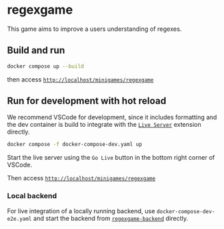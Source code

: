 # regexgame

This game aims to improve a users understanding of regexes.

## Build and run
```bash
docker compose up --build
```
then access
[`http://localhost/minigames/regexgame`](http://localhost/minigames/regexgame/)

## Run for development with hot reload
We recommend VSCode for development,
since it includes formatting
and the dev container is build to integrate
with the
[`Live Server`](https://marketplace.visualstudio.com/items?itemName=ritwickdey.LiveServer)
extension directly.

```bash
docker compose -f docker-compose-dev.yaml up
```

Start the live server using the `Go Live` button in the bottom right corner of VSCode.

Then access
[`http://localhost/minigames/regexgame`](http://localhost/minigames/regexgame/)

### Local backend
For live integration of a locally running backend,
use `docker-compose-dev-e2e.yaml`
and start the backend from
[`regexgame-backend`](https://github.com/Gamify-IT/regexgame-backend)
directly.
